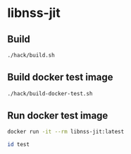 # libnss-jit

## Build

```bash
./hack/build.sh
```

## Build docker test image

```bash
./hack/build-docker-test.sh
```

## Run docker test image

```bash
docker run -it --rm libnss-jit:latest

id test
```